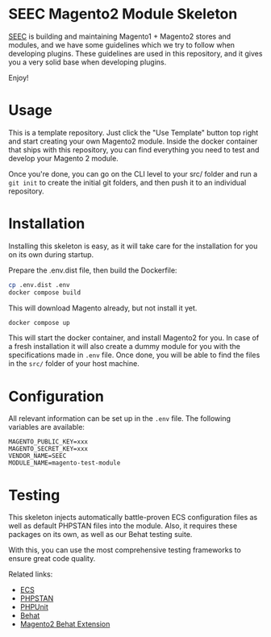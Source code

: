 # SEEC Magento2 Module Skeleton

[SEEC](https://www.schimmelmann.org) is building and maintaining Magento1 + Magento2 stores and modules, and we have
some guidelines
which we try to follow when developing plugins. These guidelines are used in this repository, and it gives you a very
solid base when developing plugins.

Enjoy!

# Usage

This is a template repository. Just click the "Use Template" button top right and start creating your own
Magento2 module. Inside the docker container that ships with this repository, you can find everything you need to
test and develop your Magento 2 module.

Once you're done, you can go on the CLI level to your src/ folder and run a `git init` to create the initial
git folders, and then push it to an individual repository.

# Installation

Installing this skeleton is easy, as it will take care for the installation for you on its own during startup.

Prepare the .env.dist file, then build the Dockerfile:

```bash 
cp .env.dist .env
docker compose build
```

This will download Magento already, but not install it yet.

```bash 
docker compose up
```

This will start the docker container, and install Magento2 for you. In case of a fresh installation it will also create
a dummy module for you with the specifications made in
`.env` file. Once done, you will be able to find the files in the `src/` folder of your host machine.

# Configuration

All relevant information can be set up in the `.env` file. The following variables are available:
```dotenv
MAGENTO_PUBLIC_KEY=xxx
MAGENTO_SECRET_KEY=xxx
VENDOR_NAME=SEEC
MODULE_NAME=magento-test-module
```

# Testing
This skeleton injects automatically battle-proven ECS configuration files as well as default PHPSTAN files into the module. 
Also, it requires these packages on its own, as well as our Behat testing suite.

With this, you can use the most comprehensive testing frameworks to ensure great code quality.

Related links:
- [ECS](https://github.com/easy-coding-standard/easy-coding-standard)
- [PHPSTAN](https://github.com/phpstan/phpstan)
- [PHPUnit](https://github.com/sebastianbergmann/phpunit)
- [Behat](https://github.com/Behat/Behat)
- [Magento2 Behat Extension](https://github.com/nopenopenope/behat-magento2-extension)


